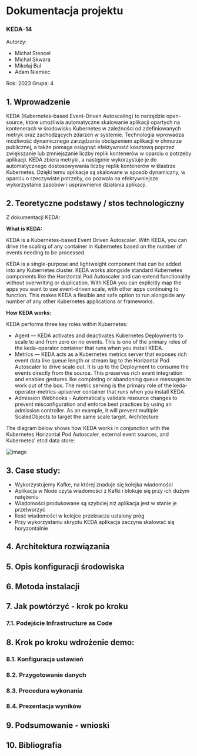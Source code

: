 # Dokumentacja projektu 
### **KEDA-14**
Autorzy:
* Michał Stencel
* Michał Skwara
* Mikołaj Bul
* Adam Niemiec

Rok: 2023 Grupa: 4

## 1. Wprowadzenie
KEDA (Kubernetes-based Event-Driven Autoscaling) to narzędzie open-source, które umożliwia automatyczne skalowanie aplikacji opartych na kontenerach w środowisku Kubernetes w zależności od zdefiniowanych metryk oraz zachodzących zdarzeń w systemie. Technologia wprowadza możliwość dynamicznego zarządzania obciążeniem aplikacji w chmurze publicznej, a także pomaga osiągnąć efektywność kosztową poprzez zwiększanie lub zmniejszanie liczby replik kontenerów w oparciu o potrzeby aplikacji. KEDA zbiera metryki, a następnie wykorzystuje je do automatycznego dostosowywania liczby replik kontenerów w klastrze Kubernetes. Dzięki temu aplikacje są skalowane w sposób dynamiczny, w oparciu o rzeczywiste potrzeby, co pozwala na efektywniejsze wykorzystanie zasobów i usprawnienie działania aplikacji.


## 2. Teoretyczne podstawy / stos technologiczny
Z dokumentacji KEDA:

**What is KEDA:**

KEDA is a Kubernetes-based Event Driven Autoscaler. With KEDA, you can drive the scaling of any container in Kubernetes based on the number of events needing to be processed.

KEDA is a single-purpose and lightweight component that can be added into any Kubernetes cluster. KEDA works alongside standard Kubernetes components like the Horizontal Pod Autoscaler and can extend functionality without overwriting or duplication. With KEDA you can explicitly map the apps you want to use event-driven scale, with other apps continuing to function. This makes KEDA a flexible and safe option to run alongside any number of any other Kubernetes applications or frameworks.

**How KEDA works:**

KEDA performs three key roles within Kubernetes:

* Agent — KEDA activates and deactivates Kubernetes Deployments to scale to and from zero on no events. This is one of the primary roles of the keda-operator container that runs when you install KEDA.
* Metrics — KEDA acts as a Kubernetes metrics server that exposes rich event data like queue length or stream lag to the Horizontal Pod Autoscaler to drive scale out. It is up to the Deployment to consume the events directly from the source. This preserves rich event integration and enables gestures like completing or abandoning queue messages to work out of the box. The metric serving is the primary role of the keda-operator-metrics-apiserver container that runs when you install KEDA.
* Admission Webhooks - Automatically validate resource changes to prevent misconfiguration and enforce best practices by using an admission controller. As an example, it will prevent multiple ScaledObjects to target the same scale target.
Architecture

The diagram below shows how KEDA works in conjunction with the Kubernetes Horizontal Pod Autoscaler, external event sources, and Kubernetes’ etcd data store:

![image](https://user-images.githubusercontent.com/58272881/228941965-3594b59e-32f1-4a82-980d-96341a538418.png)


## 3. Case study:
* Wykorzystujemy Kafke, na której znaduje się kolejka wiadomości
* Aplikacja w Node czyta wiadomości z Kafki i blokuje się przy ich dużym natężeniu
* Wiadomości produkowane są szybciej niż aplikacja jest w stanie je przetworzyć
* Ilość wiadomości w kolejce przekracza ustalony próg
* Przy wykorzystaniu skryptu KEDA aplikacja zaczyna skalować się horyzontalnie 

## 4. Architektura rozwiązania
## 5. Opis konfiguracji środowiska
## 6. Metoda instalacji
## 7. Jak powtórzyć - krok po kroku
### 7.1. Podejście Infrastructure as Code
## 8. Krok po kroku wdrożenie demo:
### 8.1. Konfiguracja ustawień 
### 8.2. Przygotowanie danych
### 8.3. Procedura wykonania
### 8.4. Prezentacja wyników
## 9. Podsumowanie - wnioski
## 10. Bibliografia
